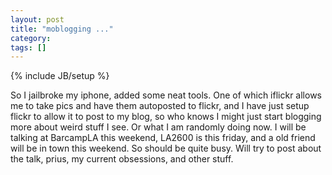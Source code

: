 ```yaml
---
layout: post
title: "moblogging ..."
category: 
tags: []
---
```

{% include JB/setup %}

So I jailbroke my iphone, added some neat tools.  One of which iflickr allows me to take pics and have them autoposted to flickr, and I have just setup flickr to allow it to post to my blog, so who knows I might just start blogging more about weird stuff I see.  Or what I am randomly doing now.  I will be talking at BarcampLA this weekend, LA2600 is this friday,  and a old friend will be in town this weekend.  So should be quite busy.  Will try to post about the talk, prius, my current obsessions, and other stuff.

